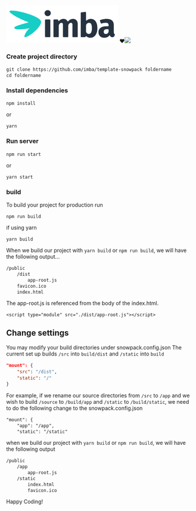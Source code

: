 <img width="300" src="https://github.com/imba/brand/blob/master/imba-web-logo.png"></a> ❤️<img width="80" src="https://avatars1.githubusercontent.com/u/44914786?s=200&v=4"></a>

### Create project directory
```
git clone https://github.com/imba/template-snowpack foldername
cd foldername
```
### Install dependencies

```
npm install
```
or
```
yarn
```

### Run server
```
npm run start
```
or
```
yarn start
```
### build
To build your project for production run
```
npm run build
```
if using yarn
```
yarn build
```

When we build our project with `yarn build` or `npm run build`, we will have the following output...
```
/public
    /dist
        app-root.js
    favicon.ico
    index.html
```
The app-root.js is referenced from the body of the index.html.
```imba
<script type="module" src="./dist/app-root.js"></script>
```

## Change settings
You may modify your build directories under snowpack.config.json
The current set up builds `/src` into `build/dist` and `/static` into `build`
```json
"mount": {
    "src": "/dist",
    "static": "/"
}
```
For example, if we rename our source directories from `/src` to `/app` and we wish to build `/source` to `/build/app` and `/static` to `/build/static`, we need to do the following change to the snowpack.config.json
```imba
"mount": {
    "app": "/app",
    "static": "/static"
```
when we build our project with `yarn build` or `npm run build`, we will have the following output
```
/public
    /app
        app-root.js
    /static
        index.html
        favicon.ico
```

Happy Coding!
